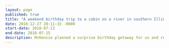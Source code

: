 ```yaml
---
layout: page
published: true
title: "A weekend birthday trip to a cabin on a river in southern Illinois"
date: 2018-12-27 20:11:15 -0600
start-date: 2018-07-13
end-date: 2018-07-15
description: McKenzie planned a surprise birthday getaway for us and rented a cute cabin in southern Illinois. It was a wonderful, relaxing escape from Chicago.
---
```

